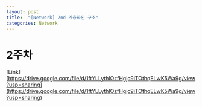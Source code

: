 ```yaml
---
layout: post
title:  "[Network] 2nd-계층화된 구조"
categories: Network
---
```


# 2주차

[Link] [https://drive.google.com/file/d/1ftYLLythlOzfHgjc9iTOthqELwK5Wa9g/view?usp=sharing](https://drive.google.com/file/d/1ftYLLythlOzfHgjc9iTOthqELwK5Wa9g/view?usp=sharing)
